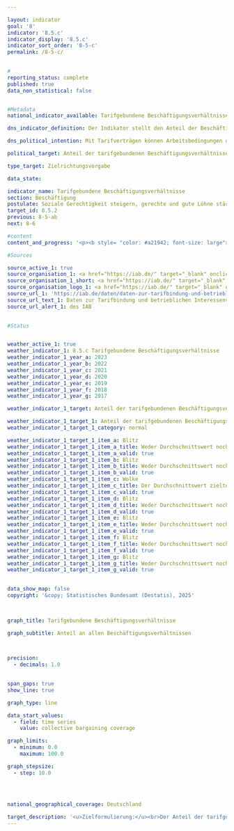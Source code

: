 ```yaml
---

layout: indicator        
goal: '8'        
indicator: '8.5.c'        
indicator_display: '8.5.c'        
indicator_sort_order: '8-5-c'        
permalink: /8-5-c/        
        

#
reporting_status: complete        
published: true        
data_non_statistical: false        


#Metadata        
national_indicator_available: Tarifgebundene Beschäftigungsverhältnisse        

dns_indicator_definition: Der Indikator stellt den Anteil der Beschäftigten (in %) dar, der in Betrieben mit Branchen-/Flächentarifvertrag oder Firmen-/Haustarifvertrag arbeitet.        

dns_political_intention: Mit Tarifverträgen können Arbeitsbedingungen dauerhaft, zukunftsgerichtet und mitbestimmt gesichert werden. Auch die Richtlinie (EU) 2022/2041&nbsp;über angemessene Mindestlöhne in der Europäischen Union (EU-Mindestlohn-Richtlinie) betont die Bedeutung von Tarifverträgen für die Sicherung angemessener Arbeitsbedingungen. Vor diesem Hintergrund verpflichtet die Richtlinie Mitgliedstaaten mit einer tarifvertraglichen Abdeckung von weniger als 80&nbsp;%, einen Aktionsplan zur Förderung von Tarifverhandlungen zu erstellen.        

political_target: Anteil der tarifgebundenen Beschäftigungsverhältnisse bis 2030&nbsp;erhöhen        

type_target: Zielrichtungsvorgabe        

data_state:         

indicator_name: Tarifgebundene Beschäftigungsverhältnisse        
section: Beschäftigung        
postulate: Soziale Gerechtigkeit steigern, gerechte und gute Löhne stärken        
target_id: 8.5.2        
previous: 8-5-ab        
next: 8-6        

#content         
content_and_progress: '<p><b style= "color: #a21942; font-size: large">8.5.c Tarifgebundene Beschäftigungsverhältnisse</b><br><br>Der Indikator stellt die Anzahl der Beschäftigungsverhältnisse in Betrieben mit Tarifbindung in Relation zur Gesamtzahl aller Beschäftigungsverhältnisse in Deutschland dar. Gelten für ein Beschäftigungsverhältnis mehrere unterschiedliche Tarifverträge, so wird das Beschäftigungsverhältnis nur einmal erfasst. Zudem ist der Indikator nicht eins zu eins auf den Anteil an beschäftigten Personen mit Tarifvertrag übertragbar, da einzelne Personen auch mehreren Beschäftigungsverhältnissen nachgehen können. Der Indikator bezieht sich ausschließlich auf die quantitative Verbreitung von Tarifverträgen, die sich inhaltlich stark unterscheiden können. So gehen Tarifverträge, die vollumfängliche Arbeitsbedingungen beinhalten&nbsp;–&nbsp;etwa Vergütung, Arbeitszeiten, Urlaubsdauer, Sonderzahlungen&nbsp;–&nbsp;genauso in den Indikator ein, wie Tarifverträge, die sich eventuell nur auf einen dieser Bereiche beschränken und einen entsprechend geringeren Einfluss auf die Beschäftigungsverhältnisse ausüben.<br><br>Die Daten zum Anteil tarifgebundener Beschäftigungsverhältnisse stammen aus dem jährlichen IAB-Betriebspanel zur Verbreitung von Tarifverträgen und betrieblicher Mitbestimmung in Deutschland, das vom Institut für Arbeitsmarkt- und Berufsforschung (IAB) erhoben wird. Das IAB befragt dabei bundesweit 15&nbsp;000&nbsp;Betriebe aller Branchen und Größenklassen. Die befragten Betriebe stellen eine repräsentative Auswahl der insgesamt rund 2,1&nbsp;Millionen Betriebe in Deutschland mit mindestens einem oder einer sozialversicherungspflichtig Beschäftigten dar.<br><br>In Deutschland wird zwischen Branchentarifverträgen (auch Flächentarifverträgen) und Firmentarifverträgen (auch Haustarifverträgen) unterschieden. Branchentarifverträge werden in der Regel zwischen einem Arbeitgeberverband und einer Gewerkschaft für einen bestimmten Wirtschaftszweig abgeschlossen und gelten für die Mitglieder der vertragsschließenden Verbände. Firmentarifverträge werden hingegen in der Regel direkt mit einzelnen Arbeitgebern abgeschlossen. Das deutsche Tarifrecht sieht vor, dass die Rechtsnormen eines Tarifvertrags durch sogenannte Allgemeinverbindlicherklärungen über die eigentlich tarifgebundenen Parteien hinaus auch bisher nicht tarifgebundene Arbeitgeber und Arbeitnehmer erfassen können. Mit der Allgemeinverbindlicherklärung gelten die im Tarifvertrag festgelegten Arbeitsbedingungen, wie Verdienste, Arbeitszeiten und andere Regelungen, für alle Arbeitgeber und ihre Beschäftigten im Geltungsbereich des Tarifvertrags.<br><br>Im Jahr 2023&nbsp;lag der Anteil tarifgebundener Beschäftigungsverhältnisse erstmals unter der 50-Prozent-Marke bei 49,5&nbsp;%. Werden nur Betriebe der Privatwirtschaft berücksichtigt, ist die Tarifbindung geringer als unter Einbeziehung des öffentlichen Dienstes. In der Privatwirtschaft unterliegen 35&nbsp;% der Beschäftigungsverhältnisse einem Branchentarifvertrag und 7&nbsp;% einem Firmentarifvertrag. Der überwiegende Teil aller Beschäftigungsverhältnisse (41,6&nbsp;%) unterliegt 2023&nbsp;Branchentarifverträgen und nur etwa 7,9&nbsp;% Firmentarifverträgen. Der generelle Abwärtstrend in der Tarifbindung besteht seit Mitte der 1990er Jahre und resultiert fast ausschließlich aus der sinkenden Anzahl von Branchentarifverträgen. Dagegen blieb der Anteil der Beschäftigungsverhältnisse, die einem Firmentarifvertrag unterliegen, seit 1998&nbsp;annähernd konstant.<br><br>Die Tarifbindung von Betrieben hängt stark von deren Beschäftigtenanzahl ab: In kleinen Betrieben mit 1&nbsp;bis 4&nbsp;Beschäftigten liegt die Tarifbindung bei nur 15&nbsp;%, während sie mit zunehmender Betriebsgröße ansteigt. In Betrieben mit 5&nbsp;bis 9&nbsp;Beschäftigten beträgt sie 21&nbsp;%, in Betrieben mit 10&nbsp;bis 20&nbsp;Beschäftigten 33&nbsp;% und in Betrieben mit 101&nbsp;bis 200&nbsp;Beschäftigten 48&nbsp;%. Kleinere Betriebe sind in Deutschland in Bezug auf die Anzahl deutlich stärker vertreten als große Betriebe. Dadurch fällt, in Verbindung mit der geringeren Tarifbindung in kleineren Betrieben, der Anteil der Tarifbindung noch geringer aus, wenn statt der Beschäftigten die Betriebe betrachtet werden: 2023&nbsp;waren nur 22&nbsp;% der Betriebe durch einen Branchen- und lediglich 2&nbsp;% durch einen Firmentarifvertrag gebunden.<br><br>Zwischen dem früheren Bundesgebiet und den neuen Ländern besteht ein deutlicher regionaler Unterschied. In den neuen Ländern sind 45&nbsp;% der Beschäftigungsverhältnisse durch einen Tarifvertrag abgedeckt, während dieser Anteil im früheren Bundesgebiet bei 51&nbsp;% liegt. Der allgemeine Rückgang der Tarifbindung aber ist sowohl im früheren Bundesgebiet als auch in den neuen Ländern zu beobachten.</p>'                

#Sources        

source_active_1: true
source_organisation_1: <a href="https://iab.de/" target="_blank" onclick="return confirm_alert('des IAB', 'De')">Institut für Arbeitsmarkt- und Berufsforschung</a>
source_organisation_1_short: <a href="https://iab.de/" target="_blank" onclick="return confirm_alert('des IAB', 'De')">Institut für Arbeitsmarkt- und Berufsforschung</a>
source_organisation_logo_1: <a href="https://iab.de/" target="_blank" onclick="return confirm_alert('des IAB', 'De')"><img src="https://dns-indikatoren.de/public/OrgImgDe/iab.png" alt="Institut für Arbeitsmarkt- und Berufsforschung" title=" Klicken Sie hier um zur Homepage der Organisation Institut für Arbeitsmarkt- und Berufsforschung zu gelangen." style="height:60px; width:148px; border:transparent"/></a>
source_url_1: 'https://iab.de/daten/daten-zur-tarifbindung-und-betrieblichen-interessenvertetung/'
source_url_text_1: Daten zur Tarifbindung und betrieblichen Interessenvertretung
source_url_alert_1: des IAB
        

#Status        


weather_active_1: true
weather_indicator_1: 8.5.c Tarifgebundene Beschäftigungsverhältnisse
weather_indicator_1_year_a: 2023
weather_indicator_1_year_b: 2022
weather_indicator_1_year_c: 2021
weather_indicator_1_year_d: 2020
weather_indicator_1_year_e: 2019
weather_indicator_1_year_f: 2018
weather_indicator_1_year_g: 2017

weather_indicator_1_target: Anteil der tarifgebundenen Beschäftigungsverhältnisse bis 2030 erhöhen

weather_indicator_1_target_1: Anteil der tarifgebundenen Beschäftigungsverhältnisse bis 2030 erhöhen
weather_indicator_1_target_1_category: normal

weather_indicator_1_target_1_item_a: Blitz
weather_indicator_1_target_1_item_a_title: Weder Durchschnittswert noch die vorherige Veränderung deuten in 2023 in die richtige Richtung.
weather_indicator_1_target_1_item_a_valid: true
weather_indicator_1_target_1_item_b: Blitz
weather_indicator_1_target_1_item_b_title: Weder Durchschnittswert noch die vorherige Veränderung deuten in 2022 in die richtige Richtung.
weather_indicator_1_target_1_item_b_valid: true
weather_indicator_1_target_1_item_c: Wolke
weather_indicator_1_target_1_item_c_title: Der Durchschnittswert zielte in 2021 in die falsche Richtung oder zeigt eine Stagnation an, im vorangegangenen Jahr zeigte sich jedoch eine Wende in die gewünschte Richtung.
weather_indicator_1_target_1_item_c_valid: true
weather_indicator_1_target_1_item_d: Blitz
weather_indicator_1_target_1_item_d_title: Weder Durchschnittswert noch die vorherige Veränderung deuten in 2020 in die richtige Richtung.
weather_indicator_1_target_1_item_d_valid: true
weather_indicator_1_target_1_item_e: Blitz
weather_indicator_1_target_1_item_e_title: Weder Durchschnittswert noch die vorherige Veränderung deuten in 2019 in die richtige Richtung.
weather_indicator_1_target_1_item_e_valid: true
weather_indicator_1_target_1_item_f: Blitz
weather_indicator_1_target_1_item_f_title: Weder Durchschnittswert noch die vorherige Veränderung deuten in 2018 in die richtige Richtung.
weather_indicator_1_target_1_item_f_valid: true
weather_indicator_1_target_1_item_g: Blitz
weather_indicator_1_target_1_item_g_title: Weder Durchschnittswert noch die vorherige Veränderung deuten in 2017 in die richtige Richtung.
weather_indicator_1_target_1_item_g_valid: true        
        

data_show_map: false        
copyright: '&copy; Statistisches Bundesamt (Destatis), 2025'        

        

graph_title: Tarifgebundene Beschäftigungsverhältnisse        

graph_subtitle: Anteil an allen Beschäftigungsverhältnissen        

        

precision: 
  - decimals: 1.0
            

span_gaps: true        
show_line: true        

graph_type: line                

data_start_values: 
  - field: time series
    value: collective bargaining coverage        

graph_limits: 
  - minimum: 0.0
    maximum: 100.0        

graph_stepsize: 
  - step: 10.0
            

                        

national_geographical_coverage: Deutschland                

target_description: '<u>Zielformulierung:</u><br>Der Anteil der tarifgebundenen Beschäftigungsverhältnisse soll erhöht werden.<br><br><u>Bewertung:</u><br>• Ausgehend von der Zielformulierung zeigen sowohl der aktuelle Wert als auch die durchschnittliche Entwicklung der letzten sechs Jahre eine Verringerung. Entsprechend wird der Indikator 8.5.c für das Jahr 2023&nbsp;mit <b>Gewitter</b> bewertet.<br><br><a href="https://dns-indikatoren.de/status"><img src="https://sdg-indikatoren.de/public/Wettersymbole/Blitz.png" title="Weder Durchschnittswert noch die vorherige Veränderung deuten in 2023&nbsp;in die richtige Richtung." alt="Wettersymbol Blitz"/></a>'        
---
```


